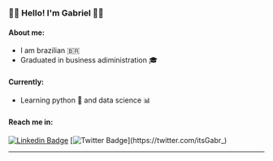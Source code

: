 


### 🙋‍♂️ Hello! I'm Gabriel 🙋‍♂️ 



#### About me:
* I am brazilian 🇧🇷
* Graduated in business adiministration 🎓

#### Currently:
* Learning python 🐍 and data science 📊 

#### Reach me in: 
[![Linkedin Badge](https://img.shields.io/badge/-LinkedIn-blue?style=round&logo=Linkedin&logoColor=white&link=https://www.linkedin.com/in/gabriel-schultz-ferreira-54890156/)](https://www.linkedin.com/in/gabriel-schultz-ferreira-54890156/)
[![Twitter Badge](https://img.shields.io/twitter/url?style=social&url=https%3A%2F%2Ftwitter.com%2FitsGabr_)](https://twitter.com/itsGabr_)

---

